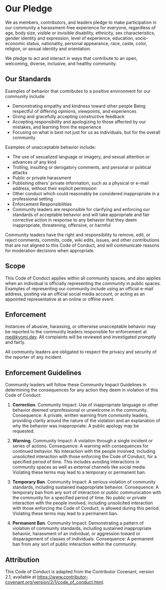 # Our Pledge

We as members, contributors, and leaders pledge to make participation in our
community a harassment-free experience for everyone, regardless of age, body
size, visible or invisible disability, ethnicity, sex characteristics, gender
identity and expression, level of experience, education, socio-economic status,
nationality, personal appearance, race, caste, color, religion, or sexual
identity and orientation.

We pledge to act and interact in ways that contribute to an open, welcoming,
diverse, inclusive, and healthy community.

## Our Standards

Examples of behavior that contributes to a positive environment for our
community include:

* Demonstrating empathy and kindness toward other people
Being respectful of differing opinions, viewpoints, and experiences
* Giving and gracefully accepting constructive feedback
* Accepting responsibility and apologizing to those affected by our mistakes,
and learning from the experience
* Focusing on what is best not just for us as individuals, but for the overall
community

Examples of unacceptable behavior include:

* The use of sexualized language or imagery, and sexual attention or advances
of any kind
* Trolling, insulting or derogatory comments, and personal or political attacks
* Public or private harassment
* Publishing others’ private information, such as a physical or e-mail address,
without their explicit permission
* Other conduct which could reasonably be considered inappropriate in a
professional setting
* Enforcement Responsibilities
* Community leaders are responsible for clarifying and enforcing our standards
of acceptable behavior and will take appropriate and fair corrective action in
response to any behavior that they deem inappropriate, threatening, offensive,
or harmful

Community leaders have the right and responsibility to remove, edit, or reject
comments, commits, code, wiki edits, issues, and other contributions that are
not aligned to this Code of Conduct, and will communicate reasons for
moderation decisions when appropriate.

## Scope

This Code of Conduct applies within all community spaces, and also applies when
an individual is officially representing the community in public spaces.
Examples of representing our community include using an official e-mail
address, posting via an official social media account, or acting as an
appointed representative at an online or offline event.

## Enforcement

Instances of abusive, harassing, or otherwise unacceptable behavior may be
reported to the community leaders responsible for enforcement at
[me@kyomi.dev](mailto:me@kyomi.dev). All complaints will be reviewed and
investigated promptly and fairly.

All community leaders are obligated to respect the privacy and security of the
reporter of any incident.

## Enforcement Guidelines

Community leaders will follow these Community Impact Guidelines in determining
the consequences for any action they deem in violation of this Code of Conduct:

1. **Correction**. Community Impact: Use of inappropriate language or other
behavior deemed unprofessional or unwelcome in the community. Consequence: A
private, written warning from community leaders, providing clarity around the
nature of the violation and an explanation of why the behavior was
inappropriate. A public apology may be requested.

2. **Warning**. Community Impact: A violation through a single incident or
series of actions. Consequence: A warning with consequences for continued
behavior. No interaction with the people involved, including unsolicited
interaction with those enforcing the Code of Conduct, for a specified period of
time. This includes avoiding interactions in community spaces as well as
external channels like social media. Violating these terms may lead to a
temporary or permanent ban.

3. **Temporary Ban**. Community Impact: A serious violation of community
standards, including sustained inappropriate behavior. Consequence: A temporary
ban from any sort of interaction or public communication with the community for
a specified period of time. No public or private interaction with the people
involved, including unsolicited interaction with those enforcing the Code of
Conduct, is allowed during this period. Violating these terms may lead to a
permanent ban.

4. **Permanent Ban**. Community Impact: Demonstrating a pattern of violation of
community standards, including sustained inappropriate behavior, harassment of
an individual, or aggression toward or disparagement of classes of individuals.
Consequence: A permanent ban from any sort of public interaction within the
community.

## Attribution

This Code of Conduct is adapted from the Contributor Covenant, version 2.1,
available at
<https://www.contributor-covenant.org/version/2/1/code_of_conduct.html>.
